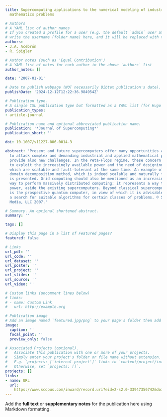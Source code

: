 ```yaml
---
title: Supercomputing applications to the numerical modeling of industrial and applied
  mathematics problems

# Authors
# A YAML list of author names
# If you created a profile for a user (e.g. the default `admin` user at `content/authors/admin/`), 
# write the username (folder name) here, and it will be replaced with their full name and linked to their profile.
authors:
- J.A. Acebrón
- R. Spigler

# Author notes (such as 'Equal Contribution')
# A YAML list of notes for each author in the above `authors` list
author_notes: []

date: '2007-01-01'

# Date to publish webpage (NOT necessarily Bibtex publication's date).
publishDate: '2024-12-12T12:22:36.984954Z'

# Publication type.
# A single CSL publication type but formatted as a YAML list (for Hugo requirements).
publication_types:
- article-journal

# Publication name and optional abbreviated publication name.
publication: '*Journal of Supercomputing*'
publication_short: ''

doi: 10.1007/s11227-006-0014-3

abstract: 'Present and future supercomputers offer many opportunities and advantages
  to attack complex and demanding industrial and applied mathematical problems, but
  provide also new challenges. In the Peta-Flops regime, these concern both, the way
  to exploit the increasingly available power and the need of designing algorithms
  which are scalable and fault-tolerant at the same time. An example of a probabilistic
  domain decomposition method, which is indeed scalable and naturally fault-tolerant,
  is presented. Grid computing should also be mentioned as an increasingly popular
  way to perform massively distributed computing: it represents a way to exploit computing
  power, aside the existing supercomputers. Beyond classical supercomputers there
  is the prospective quantum computer, in view of which it is advisable to start now
  a search for suitable algorithms for certain classes of problems. © Springer Science+Business
  Media, LLC 2007.'

# Summary. An optional shortened abstract.
summary: ''

tags: []

# Display this page in a list of Featured pages?
featured: false

# Links
url_pdf: ''
url_code: ''
url_dataset: ''
url_poster: ''
url_project: ''
url_slides: ''
url_source: ''
url_video: ''

# Custom links (uncomment lines below)
# links:
# - name: Custom Link
#   url: http://example.org

# Publication image
# Add an image named `featured.jpg/png` to your page's folder then add a caption below.
image:
  caption: ''
  focal_point: ''
  preview_only: false

# Associated Projects (optional).
#   Associate this publication with one or more of your projects.
#   Simply enter your project's folder or file name without extension.
#   E.g. `projects: ['internal-project']` links to `content/project/internal-project/index.md`.
#   Otherwise, set `projects: []`.
projects: []
links:
- name: URL
  url: 
    https://www.scopus.com/inward/record.uri?eid=2-s2.0-33947356742&doi=10.1007%2fs11227-006-0014-3&partnerID=40&md5=211d648c056ae3204adeb1f2d7649053
---
```


Add the **full text** or **supplementary notes** for the publication here using Markdown formatting.
